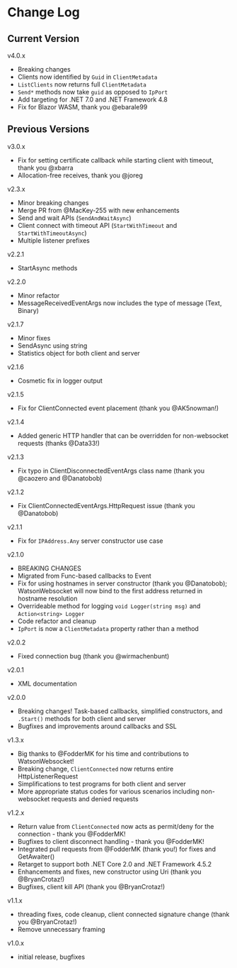 # Change Log

## Current Version

v4.0.x

- Breaking changes
- Clients now identified by ```Guid``` in ```ClientMetadata```
- ```ListClients``` now returns full ```ClientMetadata```
- ```Send*``` methods now take ```guid``` as opposed to ```IpPort```
- Add targeting for .NET 7.0 and .NET Framework 4.8
- Fix for Blazor WASM, thank you @ebarale99

## Previous Versions

v3.0.x

- Fix for setting certificate callback while starting client with timeout, thank you @xbarra
- Allocation-free receives, thank you @joreg

v2.3.x

- Minor breaking changes
- Merge PR from @MacKey-255 with new enhancements
- Send and wait APIs (```SendAndWaitAsync```)
- Client connect with timeout API (```StartWithTimeout``` and ```StartWithTimeoutAsync```)
- Multiple listener prefixes

v2.2.1

- StartAsync methods

v2.2.0

- Minor refactor
- MessageReceivedEventArgs now includes the type of message (Text, Binary)

v2.1.7

- Minor fixes
- SendAsync using string
- Statistics object for both client and server

v2.1.6

- Cosmetic fix in logger output

v2.1.5

- Fix for ClientConnected event placement (thank you @AK5nowman!)

v2.1.4

- Added generic HTTP handler that can be overridden for non-websocket requests (thanks @Data33!)

v2.1.3

- Fix typo in ClientDisconnectedEventArgs class name (thank you @caozero and @Danatobob)

v2.1.2

- Fix ClientConnectedEventArgs.HttpRequest issue (thank you @Danatobob)

v2.1.1

- Fix for ```IPAddress.Any``` server constructor use case

v2.1.0

- BREAKING CHANGES
- Migrated from Func-based callbacks to Event
- Fix for using hostnames in server constructor (thank you @Danatobob); WatsonWebsocket will now bind to the first address returned in hostname resolution
- Overrideable method for logging ```void Logger(string msg)``` and ```Action<string> Logger```
- Code refactor and cleanup
- ```IpPort``` is now a ```ClientMetadata``` property rather than a method

v2.0.2

- Fixed connection bug (thank you @wirmachenbunt)

v2.0.1

- XML documentation

v2.0.0

- Breaking changes!  Task-based callbacks, simplified constructors, and ```.Start()``` methods for both client and server
- Bugfixes and improvements around callbacks and SSL
 
v1.3.x

- Big thanks to @FodderMK for his time and contributions to WatsonWebsocket!
- Breaking change, ```ClientConnected``` now returns entire HttpListenerRequest
- Simplifications to test programs for both client and server
- More appropriate status codes for various scenarios including non-websocket requests and denied requests

v1.2.x

- Return value from ```ClientConnected``` now acts as permit/deny for the connection - thank you @FodderMK!
- Bugfixes to client disconnect handling - thank you @FodderMK!
- Integrated pull requests from @FodderMK (thank you!) for fixes and GetAwaiter() 
- Retarget to support both .NET Core 2.0 and .NET Framework 4.5.2
- Enhancements and fixes, new constructor using Uri (thank you @BryanCrotaz!)
- Bugfixes, client kill API (thank you @BryanCrotaz!)

v1.1.x

- threading fixes, code cleanup, client connected signature change (thank you @BryanCrotaz!)
- Remove unnecessary framing

v1.0.x 

- initial release, bugfixes
